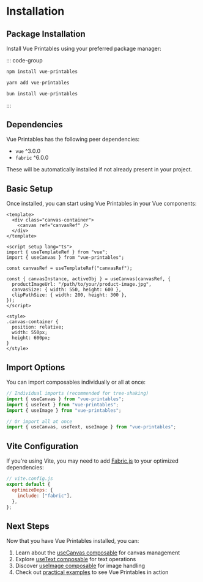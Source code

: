 # Installation

## Package Installation

Install Vue Printables using your preferred package manager:

::: code-group

```bash [npm]
npm install vue-printables
```

```bash [yarn]
yarn add vue-printables
```

```bash [bun]
bun install vue-printables
```

:::

## Dependencies

Vue Printables has the following peer dependencies:

- `vue` ^3.0.0
- `fabric` ^6.0.0

These will be automatically installed if not already present in your project.

## Basic Setup

Once installed, you can start using Vue Printables in your Vue components:

```vue
<template>
  <div class="canvas-container">
    <canvas ref="canvasRef" />
  </div>
</template>

<script setup lang="ts">
import { useTemplateRef } from "vue";
import { useCanvas } from "vue-printables";

const canvasRef = useTemplateRef("canvasRef");

const { canvasInstance, activeObj } = useCanvas(canvasRef, {
  productImageUrl: "/path/to/your/product-image.jpg",
  canvasSize: { width: 550, height: 600 },
  clipPathSize: { width: 200, height: 300 },
});
</script>

<style>
.canvas-container {
  position: relative;
  width: 550px;
  height: 600px;
}
</style>
```

## Import Options

You can import composables individually or all at once:

```ts
// Individual imports (recommended for tree-shaking)
import { useCanvas } from "vue-printables";
import { useText } from "vue-printables";
import { useImage } from "vue-printables";

// Or import all at once
import { useCanvas, useText, useImage } from "vue-printables";
```

## Vite Configuration

If you're using Vite, you may need to add [Fabric.js](https://fabricjs.com/) to your optimized dependencies:

```js
// vite.config.js
export default {
  optimizeDeps: {
    include: ["fabric"],
  },
};
```

## Next Steps

Now that you have Vue Printables installed, you can:

1. Learn about the [useCanvas composable](/guide/useCanvas) for canvas management
2. Explore [useText composable](/guide/useText) for text operations
3. Discover [useImage composable](/guide/useImage) for image handling
4. Check out [practical examples](/examples) to see Vue Printables in action
